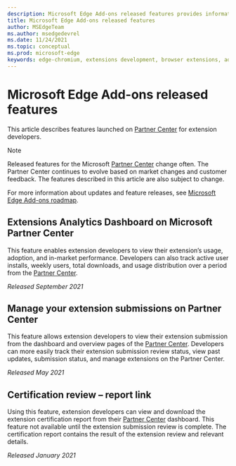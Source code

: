```yaml
---
description: Microsoft Edge Add-ons released features provides information about features launched on the Partner Center for extension developers.
title: Microsoft Edge Add-ons released features
author: MSEdgeTeam
ms.author: msedgedevrel
ms.date: 11/24/2021
ms.topic: conceptual
ms.prod: microsoft-edge
keywords: edge-chromium, extensions development, browser extensions, add-ons, partner center, developer, add-ons released features, add-ons new features, add-ons features launched
---
```

# Microsoft Edge Add-ons released features

This article describes features launched on [Partner Center](https://partner.microsoft.com/dashboard/home) for extension developers.

> [!NOTE]
> Released features for the Microsoft [Partner Center](https://partner.microsoft.com/dashboard/home) change often. The Partner Center continues to evolve based on market changes and customer feedback. The features described in this article are also subject to change.

For more information about updates and feature releases, see [Microsoft Edge Add-ons roadmap](roadmap.md).

<!-- ====================================================================== -->
## Extensions Analytics Dashboard on Microsoft Partner Center

This feature enables extension developers to view their extension’s usage, adoption, and in-market performance. Developers can also track active user installs, weekly users, total downloads, and usage distribution over a period from the [Partner Center](https://partner.microsoft.com/dashboard/home).

*Released September 2021*


<!-- ====================================================================== -->
## Manage your extension submissions on Partner Center

This feature allows extension developers to view their extension submission from the dashboard and overview pages of the [Partner Center](https://partner.microsoft.com/dashboard/home). Developers can more easily track their extension submission review status, view past updates, submission status, and manage extensions on the Partner Center.

*Released May 2021*


<!-- ====================================================================== -->
## Certification review – report link

Using this feature, extension developers can view and download the extension certification report from their [Partner Center](https://partner.microsoft.com/dashboard/home) dashboard. This feature not available until the extension submission review is complete. The certification report contains the result of the extension review and relevant details.

*Released January 2021*
